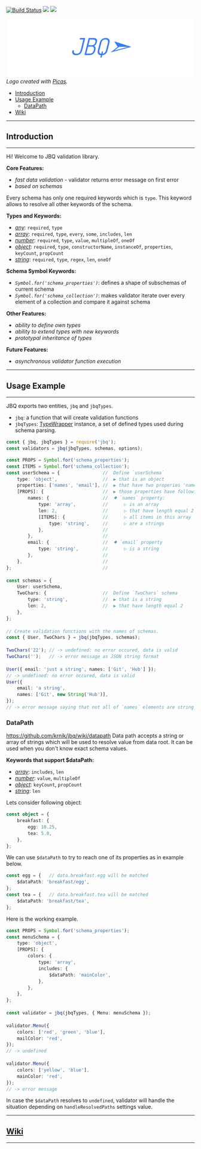 
[![Build Status](https://travis-ci.org/krnik/jbq.svg?branch=master)](https://travis-ci.org/krnik/jbq)
[![](https://img.shields.io/npm/v/jbq.svg)](https://www.npmjs.com/package/jbq)
![](https://img.shields.io/npm/types/jbq.svg)


![LOGO](https://raw.githubusercontent.com/krnik/jbq/master/md/images/jbq.png)
*Logo created with [Picas](https://github.com/djyde/Picas).*

- [Introduction](#introduction)
- [Usage Example](#usage-example)
  - [DataPath](#datapath)
- [Wiki](#wiki)

***
## Introduction
***
Hi! Welcome to JBQ validation library.

**Core Features:**
- *fast data validation* - validator returns error message on first error
- *based on schemas*

Every schema has only one required keywords which is `type`. This keyword allows to resolve all other keywords of the schema.

**Types and Keywords:**
- *[any](https://github.com/krnik/jbq/wiki/Type_Any)*: `required`, `type`
- *[array](https://github.com/krnik/jbq/wiki/Type_Array)*: `required`, `type`, `every`, `some`, `includes`, `len`
- *[number](https://github.com/krnik/jbq/wiki/Type_Number)*: `required`, `type`, `value`, `multipleOf`, `oneOf`
- *[object](https://github.com/krnik/jbq/wiki/Type_Object)*: `required`, `type`, `constructorName`, `instanceOf`, `properties`, `keyCount`, `propCount`
- *[string](https://github.com/krnik/jbq/wiki/Type_String)*: `required`, `type`, `regex`, `len`, `oneOf`


**Schema Symbol Keywords:**
- *`Symbol.for('schema_properties')`*: defines a shape of subschemas of current schema
- *`Symbol.for('schema_collection')`*: makes validator iterate over every element of a collection and compare it against schema


**Other Features:**
- *ability to define own types*
- *ability to extend types with new keywords*
- *prototypal inheritance of types*

**Future Features:**
- *asynchronous validator function execution*

***
## Usage Example
***
JBQ exports two entities, `jbq` and `jbqTypes`.
- `jbq`: a function that will create validation functions
- `jbqTypes`: [TypeWrapper](https://github.com/krnik/jbq/wiki/TypeWrapper) instance, a set of defined types used during schema parsing.

```typescript
const { jbq, jbqTypes } = require('jbq');
const validators = jbq(jbqTypes, schemas, options);
```

```typescript
const PROPS = Symbol.for('schema_properties');
const ITEMS = Symbol.for('schema_collection');
const userSchema = {                //  Define `userSchema`
    type: 'object',                 //  ▶ that is an object
    properties: ['names', 'email'], //  ▶ that have two properies 'names' and 'email'
    [PROPS]: {                      //  ▶ those properties have following schemas
        names: {                    //  ⯁ `names` property:
            type: 'array',          //      ▷ is an array
            len: 2,                 //      ▷ that have length equal 2
            [ITEMS]: {              //      ▷ all items in this array
                type: 'string',     //      ▷ are a strings
            },                      //
        },                          //
        email: {                    //  ⯁ `email` property
            type: 'string',         //      ▷ is a string
        },                          //
    },                              //
};                                  //

const schemas = {
    User: userSchema,
    TwoChars: {                     //  Define `TwoChars` schema
        type: 'string',             //  ▶ that is a string
        len: 2,                     //  ▶ that have length equal 2
    },
};

// Create validation functions with the names of schemas.
const { User, TwoChars } = jbq(jbqTypes, schemas);

TwoChars('22'); // -> undefined: no error occured, data is valid
TwoChars('');   // -> error message as JSON string format

User({ email: 'just a string', names: ['Git', 'Hub'] });
// -> undefined: no error occured, data is valid
User({
    email: 'a string',
    names: ['Git', new String('Hub')],
});
// -> error message saying that not all of `names` elements are string primitives
```


### DataPath
https://github.com/krnik/jbq/wiki/datapath
Data path accepts a string or array of strings which will be used to resolve value from data root.
It can be used when you don't know exact schema values.

**Keywords that support $dataPath:**
- *[array](https://github.com/krnik/jbq/wiki/Type_Array)*: `includes`, `len`
- *[number](https://github.com/krnik/jbq/wiki/Type_Number)*: `value`, `multipleOf`
- *[object](https://github.com/krnik/jbq/wiki/Type_Object)*: `keyCount`, `propCount`
- *[string](https://github.com/krnik/jbq/wiki/Type_String)*: `len`


Lets consider following object:
```typescript
const object = {
    breakfast: {
        egg: 10.25,
        tea: 5.0,
    },
};
```


We can use `$dataPath` to try to reach one of its properties as in example below.
```typescript
const egg = {   // data.breakfast.egg will be matched
    $dataPath: 'breakfast/egg',
};
const tea = {   // data.breakfast.tea will be matched
    $dataPath: 'breakfast/tea',
};
```


Here is the working example.
```typescript
const PROPS = Symbol.for('schema_properties');
const menuSchema = {
    type: 'object',
    [PROPS]: {
        colors: {
            type: 'array',
            includes: {
                $dataPath: 'mainColor',
            },
        },
    },
};

const validator = jbq(jbqTypes, { Menu: menuSchema });

validator.Menu({
    colors: ['red', 'green', 'blue'],
    mailColor: 'red',
});
// -> undefined

validator.Menu({
    colors: ['yellow', 'blue'],
    mainColor: 'red',
});
// -> error message
```


<!-- TODO: Add links to `handleResolvedPaths` enum -->
In case the `$dataPath` resolves to `undefined`, validator will handle the situation depending on `handleResolvedPaths` settings value.

***
## [Wiki](https://github.com/krnik/jbq/wiki/)
***
